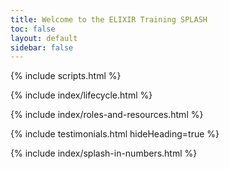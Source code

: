 ```yaml
---
title: Welcome to the ELIXIR Training SPLASH
toc: false
layout: default
sidebar: false
---
```


{% include scripts.html %}

{% include index/lifecycle.html %}

{% include index/roles-and-resources.html %}

<div class="row mb-5 py-5">
    <div class="col">
        {% include testimonials.html hideHeading=true %}
    </div>
</div>

{% include index/splash-in-numbers.html %}
